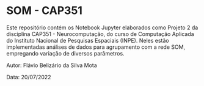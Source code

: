 # SOM - CAP351



Este repositório contém os Notebook Jupyter elaborados como Projeto 2 da disciplina CAP351 - Neurocomputação, do curso de Computação Aplicada do Instituto Nacional de Pesquisas Espaciais (INPE).
Neles estão implementadas análises de dados para agrupamento com a rede SOM, empregando variação de diversos parâmetros.

Autor: Flávio Belizário da Silva Mota

Data: 20/07/2022
